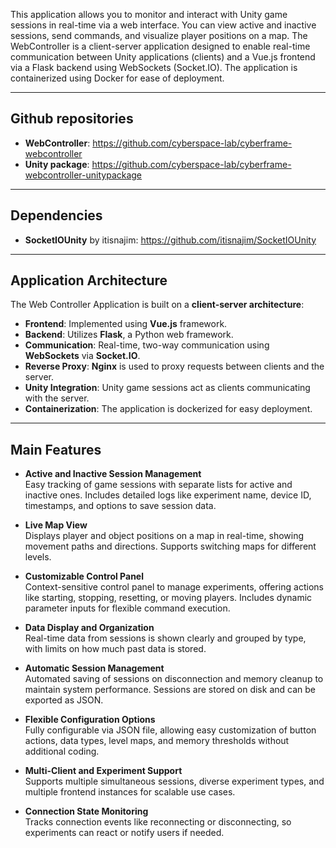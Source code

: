 This application allows you to monitor and interact with Unity game sessions in real-time via a web interface. You can view active and inactive sessions, send commands, and visualize player positions on a map. The WebController is a client-server application designed to enable real-time communication between Unity applications (clients) and a Vue.js frontend via a Flask backend using WebSockets (Socket.IO). The application is containerized using Docker for ease of deployment.

---

## Github repositories

- **WebController**: <https://github.com/cyberspace-lab/cyberframe-webcontroller>
- **Unity package**: <https://github.com/cyberspace-lab/cyberframe-webcontroller-unitypackage>

---

## Dependencies

- **SocketIOUnity** by itisnajim: <https://github.com/itisnajim/SocketIOUnity>

---

## Application Architecture

The Web Controller Application is built on a **client-server architecture**:

- **Frontend**: Implemented using **Vue.js** framework.
- **Backend**: Utilizes **Flask**, a Python web framework.
- **Communication**: Real-time, two-way communication using **WebSockets** via **Socket.IO**.
- **Reverse Proxy**: **Nginx** is used to proxy requests between clients and the server.
- **Unity Integration**: Unity game sessions act as clients communicating with the server.
- **Containerization**: The application is dockerized for easy deployment.

---

## Main Features  

- **Active and Inactive Session Management**  
  Easy tracking of game sessions with separate lists for active and inactive ones. Includes detailed logs like experiment name, device ID, timestamps, and options to save session data.

- **Live Map View**  
  Displays player and object positions on a map in real-time, showing movement paths and directions. Supports switching maps for different levels.

- **Customizable Control Panel**  
  Context-sensitive control panel to manage experiments, offering actions like starting, stopping, resetting, or moving players. Includes dynamic parameter inputs for flexible command execution.

- **Data Display and Organization**  
  Real-time data from sessions is shown clearly and grouped by type, with limits on how much past data is stored.

- **Automatic Session Management**  
  Automated saving of sessions on disconnection and memory cleanup to maintain system performance. Sessions are stored on disk and can be exported as JSON.

- **Flexible Configuration Options**  
  Fully configurable via JSON file, allowing easy customization of button actions, data types, level maps, and memory thresholds without additional coding.

- **Multi-Client and Experiment Support**  
  Supports multiple simultaneous sessions, diverse experiment types, and multiple frontend instances for scalable use cases.

- **Connection State Monitoring**  
  Tracks connection events like reconnecting or disconnecting, so experiments can react or notify users if needed.